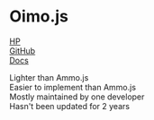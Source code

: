 # Oimo.js

[HP](https://lo-th.github.io/Oimo.js/)  
[GitHub](https://github.com/lo-th/Oimo.js)  
[Docs](http://lo-th.github.io/Oimo.js/docs.html)

Lighter than Ammo.js  
Easier to implement than Ammo.js  
Mostly maintained by one developer  
Hasn't been updated for 2 years
